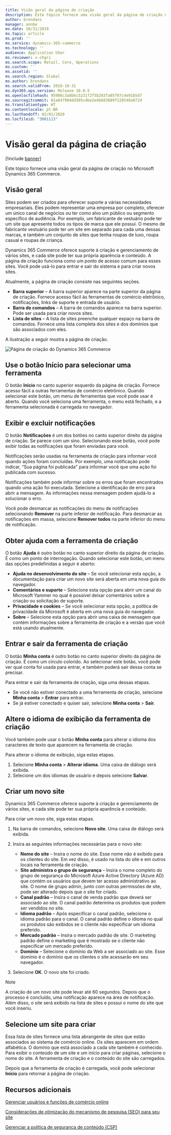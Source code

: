 ```yaml
---
title: Visão geral da página de criação
description: Este tópico fornece uma visão geral da página de criação no Microsoft Dynamics 365 Commerce.
author: brendans
manager: annbe
ms.date: 10/31/2019
ms.topic: article
ms.prod: ''
ms.service: dynamics-365-commerce
ms.technology: ''
audience: Application USer
ms.reviewer: v-chgri
ms.search.scope: Retail, Core, Operations
ms.custom: ''
ms.assetid: ''
ms.search.region: Global
ms.author: brendans
ms.search.validFrom: 2019-10-31
ms.dyn365.ops.version: Release 10.0.5
ms.openlocfilehash: 95908c3a8b6c5231f2f5b283fa05f07c4e91b5d7
ms.sourcegitcommit: 81a647904dd305c4be2e4b683689f128548a872d
ms.translationtype: HT
ms.contentlocale: pt-BR
ms.lasthandoff: 02/01/2020
ms.locfileid: "3001113"
---
```

# <a name="authoring-page-overview"></a>Visão geral da página de criação

  
 [!include [banner](includes/banner.md)]

Este tópico fornece uma visão geral da página de criação no Microsoft Dynamics 365 Commerce.

## <a name="overview"></a>Visão geral

Sites podem ser criados para oferecer suporte a várias necessidades empresariais. Eles podem representar uma empresa por completo, oferecer um único canal de negócios ou ter como alvo um público ou segmento específico de audiência. Por exemplo, um fabricante de vestuário pode ter um site que apresente todos os tipos de marca que ele possui. O mesmo de fabricante vestuário pode ter um site em separado para cada uma dessas marcas, e também um conjunto de sites que tenha roupas de luxo, roupa casual e roupas de criança.

Dynamics 365 Commerce oferece suporte à criação e gerenciamento de vários sites, e cada site pode ter sua própria aparência e conteúdo. A página de criação funciona como um ponto de acesso comum para esses sites. Você pode usá-lo para entrar e sair do sistema e para criar novos sites.

Atualmente, a página de criação consiste nas seguintes seções.

- **Barra superior** – A barra superior aparece na parte superior da página de criação. Fornece acesso fácil às ferramentas de comércio eletrônico, notificações, links de suporte e entrada de usuário.
- **Barra de comandos** – A barra de comandos aparece na barra superior. Pode ser usada para criar novos sites.
- **Lista de sites** – A lista de sites preenche qualquer espaço na barra de comandos. Fornece uma lista completa dos sites e dos domínios que são associados com eles.

A ilustração a seguir mostra a página de criação.

![Página de criação do Dynamics 365 Commerce](../commerce/media/authoring_tools_01.png)

## <a name="use-the-home-button-to-select-a-tool"></a>Use o botão Início para selecionar uma ferramenta

O botão **Início** no canto superior esquerdo da página de criação. Fornece acesso fácil a outras ferramentas de comércio eletrônico. Quando selecionar este botão, um menu de ferramentas que você pode usar é aberto. Quando você seleciona uma ferramenta, o menu está fechado, e a ferramenta selecionada é carregada no navegador.

## <a name="view-and-clear-notifications"></a>Exibir e excluir notificações

O botão **Notificações** é um dos botões no canto superior direito da página de criação. Se parece com um sino. Selecionando esse botão, você pode exibir todas as notificações que foram enviadas para você.

Notificações serão usadas na ferramenta de criação para informar você quando ações foram concluídas. Por exemplo, uma notificação pode indicar, “Sua página foi publicada" para informar você que uma ação foi publicada com sucesso.

Notificações também pode informar sobre os erros que foram encontrados quando uma ação foi executada. Selecione a identificação de erro para abrir a mensagem. As informações nessa mensagem podem ajudá-lo a solucionar o erro.

Você pode desmarcar as notificações do menu de notificações selecionando **Remover** na parte inferior de notificação. Para desmarcar as notificações em massa, selecione **Remover todos** na parte inferior do menu de notificação.

## <a name="get-help-with-the-authoring-tool"></a>Obter ajuda com a ferramenta de criação

O botão **Ajuda** é outro botão no canto superior direito da página de criação. É como um ponto de interrogação. Quando selecionar este botão, um menu das opções predefinidas a seguir é aberto:

- **Ajuda no desenvolvimento do site** – Se você selecionar esta opção, a documentação para criar um novo site será aberta em uma nova guia do navegador.
- **Comentários e suporte** – Selecione esta opção para abrir um canal do Microsoft Yammer no qual é possível deixar comentários sobre a criação ou solicitação de suporte.
- **Privacidade e cookies** – Se você selecionar esta opção, a política de privacidade da Microsoft é aberta em uma nova guia do navegador.
- **Sobre** – Selecione esta opção para abrir uma caixa de mensagem que contém informações sobre a ferramenta de criação e a versão que você está usando atualmente.

## <a name="sign-in-to-and-out-of-the-authoring-tool"></a>Entrar e sair da ferramenta de criação

O botão **Minha conta** é outro botão no canto superior direito da página de criação. É como um círculo colorido. Ao selecionar este botão, você pode ver qual conta foi usada para entrar, e também poderá sair dessa conta se precisar.

Para entrar e sair da ferramenta de criação, siga uma dessas etapas.

- Se você não estiver conectado a uma ferramenta de criação, selecione **Minha conta** \> **Entrar** para entrar.
- Se já estiver conectado e quiser sair, selecione **Minha conta** \> **Sair**.

## <a name="change-the-display-language-of-the-authoring-tool"></a>Altere o idioma de exibição da ferramenta de criação

Você também pode usar o botão **Minha conta** para alterar o idioma dos caracteres de texto que aparecem na ferramenta de criação.

Para alterar o idioma de exibição, siga estas etapas.

1. Selecione **Minha conta** \> **Alterar idioma**. Uma caixa de diálogo será exibida.
1. Selecione um dos idiomas de usuário e depois selecione **Salvar**.

## <a name="create-a-new-website"></a>Criar um novo site

Dynamics 365 Commerce oferece suporte à criação e gerenciamento de vários sites, e cada site pode ter sua própria aparência e conteúdo.

Para criar um novo site, siga estas etapas.

1. Na barra de comandos, selecione **Novo site**. Uma caixa de diálogo será exibida.
2. Insira as seguintes informações necessárias para o novo site:

    - **Nome do site** – Insira o nome do site. Esse nome não é exibido para os clientes do site. Em vez disso, é usado na lista do site e em outros locais na ferramenta de criação.
    - **Site administra o grupo de segurança** – Insira o nome completo do grupo de segurança do Microsoft Azure Active Directory (Azure AD) que contém os usuários que devem ter acesso administrativo ao site. O nome de grupo admin, junto com outras permissões de site, pode ser alterado depois que o site for criado.
    - **Canal padrão** – Insira o canal de venda padrão que deverá ser associado ao site. O canal padrão determina os produtos que podem ser vendidos no site.
    - **Idioma padrão** – Após especificar o canal padrão, selecione o idioma padrão para o canal. O canal padrão define o idioma no qual os produtos são exibidos se o cliente não especificar um idioma preferido.
    - **Mercado padrão** – Insira o mercado padrão de site. O marketing padrão define o marketing que é mostrado se o cliente não especificar um mercado preferido.
    - **Domínio** – Selecione o domínio da Web a ser associado ao site. Esse domínio é o domínio que os clientes o site acessarão em seu navegador.

1. Selecione **OK**. O novo site foi criado.

> [!NOTE]
> A criação de um novo site pode levar até 60 segundos. Depois que o processo é concluído, uma notificação aparece na área de notificação. Além disso, o site será exibido na lista de sites e possui o nome do site que você inseriu.

## <a name="select-a-website-to-author"></a>Selecione um site para criar

Essa lista de sites fornece uma lista abrangente de sites que estão associados ao sistema de comércio online. Os sites aparecem em ordem alfabética. O domínio que está associado a cada site também é conhecido. Para exibir o conteúdo de um site e um início para criar páginas, selecione o nome do site. A ferramenta de criação e o conteúdo do site são carregados.

Depois que a ferramenta de criação é carregada, você pode selecionar **Início** para retornar à página de criação.

## <a name="additional-resources"></a>Recursos adicionais

[Gerenciar usuários e funções de comércio online](manage-ecommerce-users-roles.md)

[Considerações de otimização do mecanismo de pesquisa (SEO) para seu site](search-engine-optimization-considerations.md)

[Gerenciar a política de segurança de conteúdo (CSP)](manage-csp.md)
